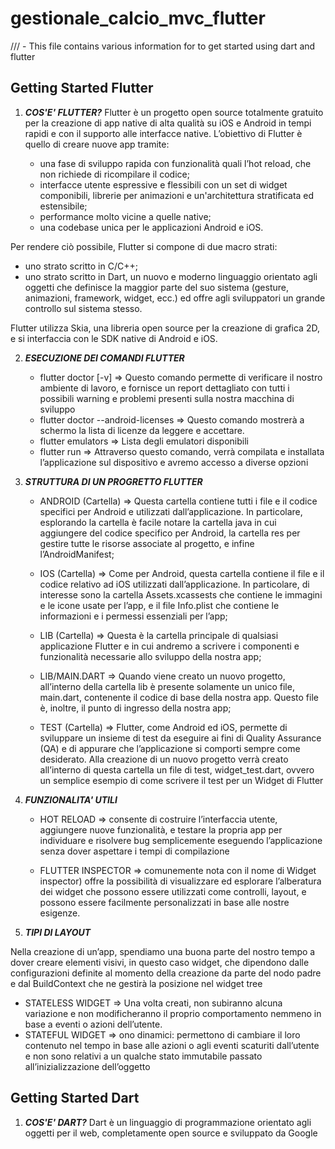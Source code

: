 # gestionale_calcio_mvc_flutter

/// - This file contains various information for to get started using dart and flutter

## Getting Started Flutter

1. **_COS'E' FLUTTER?_**
Flutter è un progetto open source totalmente gratuito per la creazione di app native di alta 
qualità su iOS e Android in tempi rapidi e con il supporto alle interfacce native.
L’obiettivo di Flutter è quello di creare nuove app tramite:

   - una fase di sviluppo rapida con funzionalità quali l’hot reload, che non richiede di ricompilare il codice;
   - interfacce utente espressive e flessibili con un set di widget componibili, librerie per animazioni e 
     un'architettura stratificata ed estensibile;
   - performance molto vicine a quelle native;
   - una codebase unica per le applicazioni Android e iOS.

Per rendere ciò possibile, Flutter si compone di due macro strati:
   - uno strato scritto in C/C++;
   - uno strato scritto in Dart, un nuovo e moderno linguaggio orientato agli oggetti 
     che definisce la maggior parte del suo sistema (gesture, animazioni, framework, widget, ecc.) 
     ed offre agli sviluppatori un grande controllo sul sistema stesso.

Flutter utilizza Skia, una libreria open source per la creazione di grafica 2D, e si interfaccia con le SDK native di Android e iOS.

2. **_ESECUZIONE DEI COMANDI FLUTTER_**

   - flutter doctor [-v] => Questo comando permette di verificare il nostro ambiente di lavoro, 
     e fornisce un report dettagliato con tutti i possibili warning e problemi presenti sulla nostra macchina di sviluppo
   - flutter doctor --android-licenses => Questo comando mostrerà a schermo la lista di licenze da leggere e accettare.
   - flutter emulators => Lista degli emulatori disponibili
   - flutter run => Attraverso questo comando, verrà compilata e installata l’applicazione sul dispositivo e avremo accesso a diverse opzioni

3. **_STRUTTURA DI UN PROGRETTO FLUTTER_**

   - ANDROID (Cartella) => Questa cartella contiene tutti i file e il codice specifici per Android e utilizzati dall’applicazione. 
     In particolare, esplorando la cartella è facile notare la cartella java in cui aggiungere del codice specifico per Android,
     la cartella res per gestire tutte le risorse associate al progetto, e infine l’AndroidManifest;
   
   - IOS (Cartella) => Come per Android, questa cartella contiene il file e il codice relativo ad iOS utilizzati dall’applicazione. 
     In particolare, di interesse sono la cartella Assets.xcassests che contiene le immagini e le icone usate per l’app, 
     e il file Info.plist che contiene le informazioni e i permessi essenziali per l’app;
   
   - LIB (Cartella) => 	Questa è la cartella principale di qualsiasi applicazione Flutter e in cui andremo a scrivere i componenti 
     e funzionalità necessarie allo sviluppo della nostra app;
   
   - LIB/MAIN.DART => Quando viene creato un nuovo progetto, all’interno della cartella lib è presente solamente un unico file, main.dart, 
     contenente il codice di base della nostra app. Questo file è, inoltre, il punto di ingresso della nostra app;
   
   - TEST (Cartella) => Flutter, come Android ed iOS, permette di sviluppare un insieme di test da eseguire ai fini di Quality Assurance (QA)
     e di appurare che l’applicazione si comporti sempre come desiderato. Alla creazione di un nuovo progetto verrà creato 
     all’interno di questa cartella un file di test, widget_test.dart, ovvero un semplice esempio di come scrivere il test per un Widget di Flutter

4. **_FUNZIONALITA' UTILI_**

   - HOT RELOAD => consente di costruire l’interfaccia utente, aggiungere nuove funzionalità, e testare la propria app per individuare e 
     risolvere bug semplicemente eseguendo l’applicazione senza dover aspettare i tempi di compilazione
   
   - FLUTTER INSPECTOR => comunemente nota con il nome di Widget inspector) offre la possibilità di visualizzare ed esplorare l’alberatura 
     dei widget che possono essere utilizzati come controlli, layout, e possono essere facilmente personalizzati in base alle nostre esigenze.

5. **_TIPI DI LAYOUT_**

Nella creazione di un’app, spendiamo una buona parte del nostro tempo a dover creare elementi visivi, in questo caso widget, 
che dipendono dalle configurazioni definite al momento della creazione da parte del nodo padre e dal BuildContext che ne gestirà la posizione 
nel widget tree

   - STATELESS WIDGET => Una volta creati, non subiranno alcuna variazione e non modificheranno il proprio comportamento nemmeno in base a eventi o azioni dell’utente.
   - STATEFUL WIDGET => ono dinamici: permettono di cambiare il loro contenuto nel tempo in base alle azioni o agli eventi scaturiti dall’utente e non sono relativi 
     a un qualche stato immutabile passato all’inizializzazione dell’oggetto

## Getting Started Dart

1. **_COS'E' DART?_**
Dart è un linguaggio di programmazione orientato agli oggetti per il web, completamente open source e sviluppato da Google